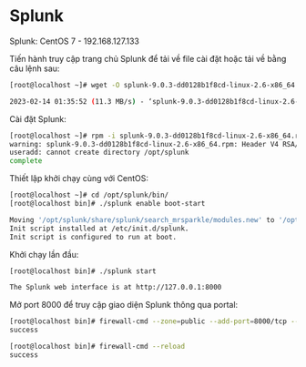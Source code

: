 # Splunk

Splunk: CentOS 7 - 192.168.127.133

Tiến hành truy cập trang chủ Splunk để tải về file cài đặt hoặc tải về bằng câu lệnh sau:

```sh
[root@localhost ~]# wget -O splunk-9.0.3-dd0128b1f8cd-linux-2.6-x86_64.rpm "https://download.splunk.com/products/splunk/releases/9.0.3/linux/splunk-9.0.3-dd0128b1f8cd-linux-2.6-x86_64.rpm"

2023-02-14 01:35:52 (11.3 MB/s) - ‘splunk-9.0.3-dd0128b1f8cd-linux-2.6-x86_64.rpm’ saved [600844857/600844857]
```

Cài đặt Splunk:

```sh
[root@localhost ~]# rpm -i splunk-9.0.3-dd0128b1f8cd-linux-2.6-x86_64.rpm
warning: splunk-9.0.3-dd0128b1f8cd-linux-2.6-x86_64.rpm: Header V4 RSA/SHA256 Signature, key ID b3cd4420: NOKEY
useradd: cannot create directory /opt/splunk
complete
```

Thiết lập khởi chạy cùng với CentOS:

```sh
[root@localhost ~]# cd /opt/splunk/bin/
[root@localhost bin]# ./splunk enable boot-start

Moving '/opt/splunk/share/splunk/search_mrsparkle/modules.new' to '/opt/splunk/share/splunk/search_mrsparkle/modules'.
Init script installed at /etc/init.d/splunk.
Init script is configured to run at boot.
```

Khởi chạy lần đầu:

```sh
[root@localhost bin]# ./splunk start

The Splunk web interface is at http://127.0.0.1:8000
```

Mở port 8000 để truy cập giao diện Splunk thông qua portal:

```sh
[root@localhost bin]# firewall-cmd --zone=public --add-port=8000/tcp --permanent
success

[root@localhost bin]# firewall-cmd --reload
success
```
